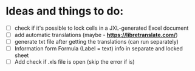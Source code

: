 # Ideas and things to do:

- [ ] check if it's possible to lock cells in a JXL-generated Excel document
- [ ] add automatic translations (maybe - **https://libretranslate.com/**)
- [ ] generate txt file after getting the translations (can run separately)
- [ ] Information form Formula (Label = text) info in separate and locked sheet  
- [ ] Add check if .xls file is open (skip the error if is)